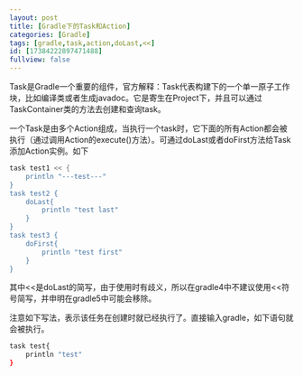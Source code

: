 ```yaml
---
layout: post
title: [Gradle下的Task和Action]
categories: [Gradle]
tags: [gradle,task,action,doLast,<<]
id: [17384222897471488]
fullview: false
---
```


Task是Gradle一个重要的组件，官方解释：Task代表构建下的一个单一原子工作块，比如编译类或者生成javadoc。它是寄生在Project下，并且可以通过TaskContainer类的方法去创建和查询task。

一个Task是由多个Action组成，当执行一个task时，它下面的所有Action都会被执行（通过调用Action的execute()方法）。可通过doLast或者doFirst方法给Task添加Action实例。如下

```bash
task test1 << {
    println "---test---"
}
task test2 {
    doLast{
        println "test last"
    }
}
task test3 {
    doFirst{
        println "test first"
    }
}
```

其中<<是doLast的简写，由于使用时有歧义，所以在gradle4中不建议使用<<符号简写，并申明在gradle5中可能会移除。

注意如下写法，表示该任务在创建时就已经执行了。直接输入gradle，如下语句就会被执行。

```bash
task test{
    println "test"
}
```


